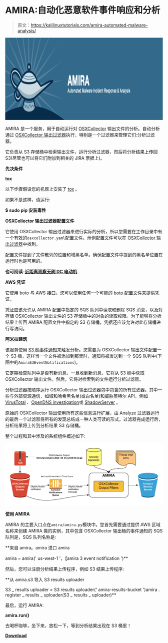 # AMIRA:自动化恶意软件事件响应和分析

> 原文：<https://kalilinuxtutorials.com/amira-automated-malware-analysis/>

[![AMIRA: Automated Malware Incident Response & Analysis](img//ad6fcb1f1e84015549688a67c9c74d4f.png "AMIRA: Automated Malware Incident Response & Analysis")](https://1.bp.blogspot.com/-LHCBrUbwMAg/XT8Z87PmzPI/AAAAAAAABiU/gFjVcHFyrQEXblTmhqaBdim53q20Cq3ygCLcBGAs/s1600/AMIRA%25281%2529.png)

AMIRA 是一个服务，用于自动运行对 [OSXCollector](https://github.com/Yelp/osxcollector) 输出文件的分析。自动分析通过 [OSXCollector 输出过滤器](https://github.com/Yelp/osxcollector_output_filters)执行，特别是一个过滤器来管理它们:分析过滤器。

它负责从 S3 存储桶中检索输出文件，运行分析过滤器，然后将分析结果上传回 S3(尽管也可以将它们附加到相关的 JIRA 票据上)。

**先决条件**

**tox**

以下步骤假设您的机器上安装了 [tox](http://tox.readthedocs.org/) 。

如果不是这样，请运行:

**$ sudo pip 安装毒性**

**OSXCollector 输出过滤器配置文件**

它使用 OSXCollector 输出过滤器来进行实际的分析，所以您需要在工作目录中有一个有效的`osxcollector.yaml`配置文件。示例配置文件可以在 [OSXCollector 输出过滤器](https://github.com/Yelp/osxcollector_output_filters/blob/master/osxcollector.yaml.example)中找到。

配置文件提到了文件散列的位置和域黑名单。确保配置文件中提到的黑名单位置在运行时也是可用的。

**也可阅读-[近距离观察无刷 DC 电动机](https://kalilinuxtutorials.com/a-closer-look-at-the-brushless-dc-electric-motor/)**

**AWS 凭证**

它使用 boto 与 AWS 接口。您可以使用任何一个可能的 [boto 配置文件](http://boto.cloudhackers.com/en/latest/boto_config_tut.html#details)来提供凭证。

凭证应该允许从 AMIRA 配置中指定的 SQS 队列中读取和删除 SQS 消息，以及对存储 OSXCollector 输出文件的 S3 存储桶中的对象的读取权限。为了能够将分析结果上传回 AMIRA 配置文件中指定的 S3 存储桶，凭据还应该允许对此存储桶进行写访问。

**阿米拉建筑**

该服务使用 [S3 桶事件通知](http://docs.aws.amazon.com/AmazonS3/latest/dev/NotificationHowTo.html)来触发分析。您需要为 OSXCollector 输出文件配置一个 S3 桶，这样当一个文件被添加到那里时，通知将被发送到一个 SQS 队列中(下图中的`AmiraS3EventNotifications`)。

它定期检查队列中是否有新消息，一旦收到新消息，它将从 S3 桶中获取 OSXCollector 输出文件。然后，它将对检索到的文件运行分析过滤器。

分析过滤器按顺序运行 OSXCollector 输出过滤器包中包含的所有过滤器。其中一些与外部资源通信，如域和哈希黑名单(或白名单)和威胁英特尔 API，例如 [VirusTotal](https://github.com/Yelp/threat_intel#virustotal-api) 、[OpenDNS investigation](https://github.com/Yelp/threat_intel#opendns-investigate-api)或 [ShadowServer](https://github.com/Yelp/threat_intel#shadowserver-api) 。

原始的 OSXCollector 输出使用所有这些信息进行扩展，由 Analyze 过滤器运行的最后一个过滤器将所有的发现总结成一种人类可读的形式。过滤器完成运行后，分析结果将上传到分析结果 S3 存储桶。

整个过程和其中涉及的系统组件概述如下:

![](img//3df04ce9e19db55951c1e2072c753090.png)

**使用 AMIRA**

AMIRA 的主要入口点在`amira/amira.py`模块中。您首先需要通过提供 AWS 区域名称来创建 AMIRA 类的实例，其中包含 OSXCollector 输出桶的事件通知的 SQS 队列是，SQS 队列名称是:

**来自 amira。amira 进口 amira

amira = amira(' us-west-1 '，【amira 3 event notification ')**

然后，您可以注册分析结果上传程序，例如 S3 结果上传程序:

**从 amira.s3 导入 S3 results uploader

S3 _ results uploader = S3 results uploader(' amira-results-bucket ')amira . register _ results _ uploader(S3 _ results _ uploader)**

最后，运行 AMIRA:

**amira.run()**

去喝杯咖啡，坐下来，放松一下，等到分析结果出现在 S3 桶里！

[**Download**](https://github.com/Yelp/amira)